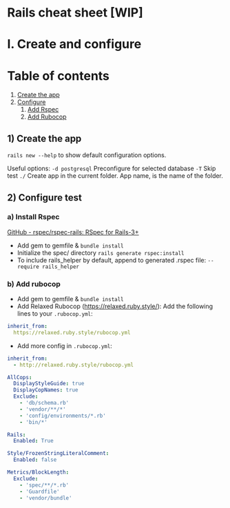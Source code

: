 # Rails cheat sheet [WIP]

# I. Create and configure

# Table of contents
1. [Create the app](#create_app)
2. [Configure](#Configure)
    1. [Add Rspec](#rspec)
    2. [Add Rubocop](#rubocop)

## 1) Create the app <a name="create_app"></a>
`rails new --help` to show default configuration options.

Useful options: 
`-d postgresql` Preconfigure for selected database
`-T` Skip test 
`./` Create app in the current folder. App name, is the name of the folder.

## 2) Configure test  <a name="configure"></a>
### a) Install Rspec <a name="rspec"></a>
[GitHub - rspec/rspec-rails: RSpec for Rails-3+](https://github.com/rspec/rspec-rails)
* Add gem to gemfile & `bundle install`
* Initialize the spec/ directory
`rails generate rspec:install`
* To include rails_helper by default, append to generated .rspec file:
`--require rails_helper`

### b) Add rubocop <a name="rubocop"></a>
* Add gem to gemfile & `bundle install`
* Add Relaxed Rubocop (https://relaxed.ruby.style/): Add the following lines to your `.rubocop.yml`:
```YAML
inherit_from:
  https://relaxed.ruby.style/rubocop.yml
```
* Add more config in `.rubocop.yml`:


```yaml
inherit_from:
  - http://relaxed.ruby.style/rubocop.yml

AllCops:
  DisplayStyleGuide: true
  DisplayCopNames: true
  Exclude:
    - 'db/schema.rb'
    - 'vendor/**/*'
    - 'config/environments/*.rb'
    - 'bin/*'

Rails:
  Enabled: True

Style/FrozenStringLiteralComment:
  Enabled: false

Metrics/BlockLength:
  Exclude:
    - 'spec/**/*.rb'
    - 'Guardfile'
    - 'vendor/bundle'

```
